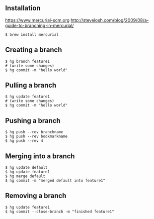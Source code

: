 ## Installation

https://www.mercurial-scm.org
http://stevelosh.com/blog/2009/08/a-guide-to-branching-in-mercurial/

```Shell
$ brew install mercurial
```

## Creating a branch

```Shell
$ hg branch feature1
# (write some changes)
$ hg commit -m "hello world"
```

## Pulling a branch

```Shell
$ hg update feature1
# (write some changes)
$ hg commit -m "hello world"
```

## Pushing a branch

```Shell
$ hg push --rev branchname
$ hg push --rev bookmarkname
$ hg push --rev 4
```

## Merging into a branch

```Shell
$ hg update default
$ hg update feature1
$ hg merge default
$ hg commit -m "merged default into feature1"
```

## Removing a branch

```Shell
$ hg update feature1
$ hg commit --close-branch -m "finished feature1"
```

